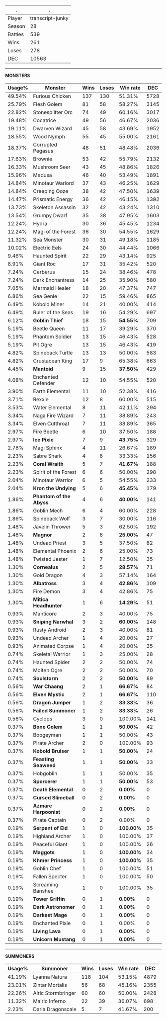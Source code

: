 .|.
|-|-
Player|transcript-junky
Season|28
Battles|539
Wins|261
Loses|278
DEC|10563

---
**MONSTERS**

Usage%|Monster|Wins|Loses|Win rate|DEC|
-|-|-|-|-|-|
49.54%|Furious Chicken|137|130|51.31%|5728|
25.79%|Flesh Golem|81|58|58.27%|3145|
22.82%|Stonesplitter Orc|74|49|60.16%|3017|
19.48%|Cocatrice|49|56|46.67%|2036|
19.11%|Dwarven Wizard|45|58|43.69%|1952|
18.55%|Wood Nymph|55|45|55.00%|2161|
18.37%|Corrupted Pegasus|48|51|48.48%|2036|
17.63%|Brownie|53|42|55.79%|2132|
16.33%|Mushroom Seer|43|45|48.86%|1826|
15.96%|Medusa|46|40|53.49%|1891|
14.84%|Minotaur Warlord|37|43|46.25%|1629|
14.84%|Creeping Ooze|38|42|47.50%|1639|
14.47%|Prismatic Energy|36|42|46.15%|1392|
13.73%|Skeleton Assassin|32|42|43.24%|1310|
13.54%|Grumpy Dwarf|35|38|47.95%|1603|
12.24%|Hydra|30|36|45.45%|1234|
12.24%|Magi of the Forest|36|30|54.55%|1629|
11.32%|Sea Monster|30|31|49.18%|1185|
10.02%|Electric Eels|24|30|44.44%|1066|
9.46%|Haunted Spirit|22|29|43.14%|925|
8.91%|Giant Roc|17|31|35.42%|520|
7.24%|Cerberus|15|24|38.46%|478|
7.24%|Dark Enchantress|14|25|35.90%|580|
7.05%|Mermaid Healer|18|20|47.37%|747|
6.86%|Sea Genie|22|15|59.46%|865|
6.49%|Kobold Miner|14|21|40.00%|414|
6.49%|Ruler of the Seas|19|16|54.29%|697|
6.12%|**Goblin Thief**|18|15|**54.55%**|709|
5.19%|Beetle Queen|11|17|39.29%|370|
5.19%|Phantom Soldier|13|15|46.43%|528|
5.19%|Pit Ogre|13|15|46.43%|419|
4.82%|Spineback Turtle|13|13|50.00%|583|
4.82%|Crustacean King|17|9|65.38%|663|
4.45%|**Mantoid**|9|15|**37.50%**|429|
4.08%|Enchanted Defender|12|10|54.55%|520|
3.90%|Earth Elemental|11|10|52.38%|416|
3.71%|Rexxie|12|8|60.00%|515|
3.53%|Water Elemental|8|11|42.11%|294|
3.34%|Naga Fire Wizard|7|11|38.89%|243|
3.34%|Elven Cutthroat|7|11|38.89%|365|
2.97%|Fire Beetle|6|10|37.50%|188|
2.97%|**Ice Pixie**|7|9|**43.75%**|329|
2.78%|Magi Sphinx|4|11|26.67%|189|
2.23%|Sabre Shark|4|8|33.33%|156|
2.23%|**Coral Wraith**|5|7|**41.67%**|188|
2.23%|Spirit of the Forest|6|6|50.00%|298|
2.04%|Minotaur Warrior|6|5|54.55%|233|
2.04%|**Kron the Undying**|5|6|**45.45%**|179|
1.86%|**Phantom of the Abyss**|4|6|**40.00%**|141|
1.86%|Goblin Mech|6|4|60.00%|228|
1.86%|Spineback Wolf|3|7|30.00%|116|
1.48%|Javelin Thrower|5|3|62.50%|192|
1.48%|**Magnor**|2|6|**25.00%**|47|
1.48%|Undead Priest|3|5|37.50%|82|
1.48%|Elemental Phoenix|2|6|25.00%|73|
1.48%|Twisted Jester|1|7|12.50%|35|
1.30%|**Cornealus**|2|5|**28.57%**|71|
1.30%|Gold Dragon|4|3|57.14%|164|
1.30%|**Albatross**|3|4|**42.86%**|109|
1.30%|Fire Demon|3|4|42.86%|75|
1.30%|**Mitica Headhunter**|1|6|**14.29%**|51|
0.93%|Manticore|2|3|40.00%|75|
0.93%|**Sniping Narwhal**|3|2|**60.00%**|148|
0.93%|Rusty Android|2|3|40.00%|81|
0.93%|Undead Archer|1|4|20.00%|27|
0.93%|Animated Corpse|1|4|20.00%|35|
0.74%|Skeletal Warrior|1|3|25.00%|28|
0.74%|Haunted Spider|2|2|50.00%|74|
0.74%|Molten Ogre|2|2|50.00%|70|
0.74%|**Soulstorm**|2|2|**50.00%**|89|
0.56%|**War Chaang**|2|1|**66.67%**|84|
0.56%|**Elven Mystic**|2|1|**66.67%**|110|
0.56%|**Dragon Jumper**|1|2|**33.33%**|36|
0.56%|**Failed Summoner**|1|2|**33.33%**|26|
0.56%|Cyclops|3|0|100.00%|141|
0.37%|**Bone Golem**|1|1|**50.00%**|42|
0.37%|Boogeyman|1|1|50.00%|43|
0.37%|Pirate Archer|2|0|100.00%|93|
0.37%|**Kobold Bruiser**|1|1|**50.00%**|24|
0.37%|**Feasting Seaweed**|1|1|**50.00%**|33|
0.37%|Hobgoblin|1|1|50.00%|35|
0.37%|**Sporcerer**|1|1|**50.00%**|53|
0.37%|**Death Elemental**|0|2|**0.00%**|0|
0.37%|**Cursed Slimeball**|0|2|**0.00%**|0|
0.37%|**Azmare Harpoonist**|0|2|**0.00%**|0|
0.37%|Pirate Captain|0|2|0.00%|0|
0.19%|**Serpent of Eld**|1|0|**100.00%**|35|
0.19%|Highland Archer|1|0|100.00%|37|
0.19%|Peaceful Giant|1|0|100.00%|26|
0.19%|**Maggots**|1|0|**100.00%**|34|
0.19%|**Khmer Princess**|1|0|**100.00%**|35|
0.19%|Goblin Chef|1|0|100.00%|51|
0.19%|Fallen Specter|1|0|100.00%|50|
0.19%|Screaming Banshee|1|0|100.00%|35|
0.19%|**Tower Griffin**|0|1|**0.00%**|0|
0.19%|**Dark Astronomer**|0|1|**0.00%**|0|
0.19%|**Darkest Mage**|0|1|**0.00%**|0|
0.19%|Enchanted Pixie|0|1|0.00%|0|
0.19%|**Living Lava**|0|1|**0.00%**|0|
0.19%|**Unicorn Mustang**|0|1|**0.00%**|0|

---
**SUMMONERS**

Usage%|Summoner|Wins|Loses|Win rate|DEC|
-|-|-|-|-|-|
41.19%|Lyanna Natura|118|104|53.15%|4879|
23.01%|Zintar Mortalis|56|68|45.16%|2355|
22.26%|Alric Stormbringer|60|60|50.00%|2428|
11.32%|Malric Inferno|22|39|36.07%|698|
2.23%|Daria Dragonscale|5|7|41.67%|200|
